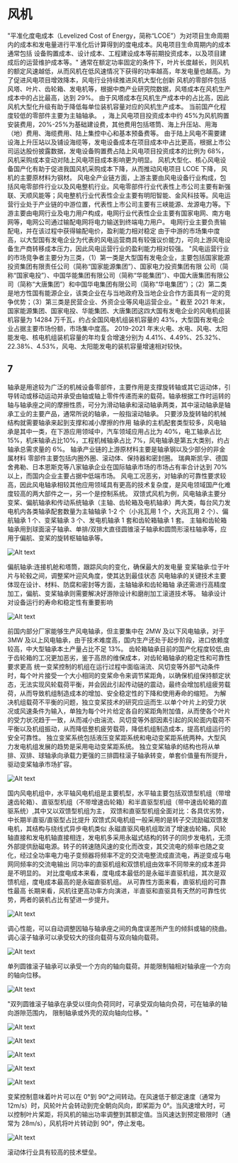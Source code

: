 # 风机


"平准化度电成本（Levelized Cost of Energy，简称“LCOE”）为对项目生命周期内的成本和发电量进行平准化后计算得到的度电成本。风电项目生命周期内的成本通常包括
设备购置成本、设计成本、工程建设成本等前期投资成本，以及项目建成后的运营维护成本等。"
通常在额定功率固定的条件下，叶片长度越长，则风机的额定风速越低，从而风机在低风速情况下获得的功率越高，年发电量也越高。为了促进风电项目增效降本，风电行业持续推进风机大型化创新
风机的零部件包括风塔、叶片、齿轮箱、发电机等，根据中商产业研究院数据，风塔成本在风机生产成本中的占比最高，达到 29%。
由于风塔成本在风机生产成本中的占比高，因此风机大型化升级有助于降低每单位装机容量对应的风机生产成本。
当前国产化程度较低的零部件主要为主轴轴承。
，海上风电项目投资成本中约 45%为风机购置安装费用，20%-25%为基础建设费，其他费用包括塔筒、海上升压站、用海（地）费用、海缆费用、陆上集控中心和基本预备费等。
由于陆上风电不需要建设海上升压站以及铺设海缆等，发电设备成本在项目成本中占比更高，根据上市公司运达股份披露数据，发电设备购置费占陆上风电项目投资成本的比例为 68%，风机采购成本变动对陆上风电项目成本影响更为明显。
风机大型化、核心风电设备国产化有助于促进我国风机采购成本下降，从而推动风电项目 LCOE 下降，
风机的主要原材料为钢材。
风电全产业链方面，上游主要由风电设备行业构成，包括风电零部件行业以及风电整机行业。风电零部件行业代表性上市公司主要有新强联、天顺风能等；风电整机行业代表性企业主要有明阳智能、金风科技等。风电运营行业处于产业链的中游位置，代表性上市公司主要有三峡能源、龙源电力等。下游主要由电网行业及电力用户构成，电网行业代表性企业主要有国家电网、南方电网等，电网公司通过输配电网将电力输送到终端电力用户。
电网行业主要负责输配电，并在该过程中获得输配电价，盈利能力相对稳定
由于中游的市场集中度高，以大型国有发电企业为代表的风电运营商具有较强议价能力，可向上游风电设备生产商转移成本压力，因此风电运营行业的盈利能力相对较强。
"风电运营行业的市场竞争者主要分为三类，（1）第一类是大型国有发电企业，主要包括国家能源投资集团有限责任公司（简称“国家能源集团”）、国家电力投资集团有限
公司（简称“国家电投”）、中国华能集团有限公司（简称“华能集团”）、中国大唐集团有限公司（简称“大唐集团”）和中国华电集团有限公司（简称“华电集团”）；（2）第二类是地方性国有能源企业，该类企业在与当地政府及当地企业合作方面具有一定的竞争优势；（3）第三类是民营企业、外资企业等风电运营企业。"
截至 2021 年末，国家能源集团、国家电投、华能集团、大唐集团这四大国有发电企业的风电机组装机容量为 14284 万千瓦，约占全国风电机组装机容量的 43%，大型国有发电企业占据主要市场份额，市场集中度高。
2019-2021 年末火电、水电、风电、太阳能发电、核电机组装机容量的年均复合增速分别为 4.41%、4.49%、25.32%、22.38%、4.53%，风电、太阳能发电的装机容量增速相对较快。

## 7

轴承是用途较为广泛的机械设备零部件，主要作用是支撑旋转轴或其它运动体，引导转动或移动运动并承受由轴或轴上零件传递而来的载荷。轴承根据工作时运转的轴与轴承座之间的摩擦性质，可分为滑动轴承和滚动轴承两类，其中滚动轴承是轴承工业的主要产品，通常所说的轴承，一般指滚动轴承。
只要涉及旋转轴的机械结构就需要轴承来起到支撑和减小摩擦的作用
轴承的主机配套类型较多，风电轴承是其中一类，在下游应用领域中，汽车领域应用占比为 40%，电工轴承占比 15%，机床轴承占比10%，工程机械轴承占比 7%，风电轴承是第五大类别，约占轴承总需求量的 6%。
轴承产业链的上游原材料主要是轴承钢以及少部分的非金属材料
零部件主要包括内圈外圈、滚动体、保持器和密封圈。
瑞典斯凯孚、德国舍弗勒、日本恩斯克等八家轴承企业在国际轴承市场的市场占有率合计达到 70%以上，而国内企业主要占据中低端市场。
风电工况恶劣，对轴承的可靠性要求较高，因此风电轴承相较其他应用领域具有更高的技术复杂度，是风电领域国产化难度较高的两大部件之一，另一个是控制系统。
双馈式风机为例，风电轴承主要分变桨、偏航轴承和传动系统轴承（主轴、齿轮箱及电机轴承）两大类，每台风力发电机内各类轴承配套数量为主轴轴承 1-2 个（小兆瓦用 1 个，大兆瓦用 2 个）、偏航轴承 1 个、变桨轴承 3 个、发电机轴承 1 套和齿轮箱轴承 1 套。
主轴和齿轮箱轴承用到球面滚子轴承、单排/双排大直径圆锥滚子轴承和圆筒形滚柱轴承等，应用于偏航、变桨的旋转枢轴轴承等。

![Alt text](/assets/images/wiki_1/image-3.png)

偏航轴承:连接机舱和塔筒，跟踪风向的变化，确保最大的发电量
变桨轴承:位于叶片与轮毂之间，调整桨叶迎风角度，使其达到最佳状态
风电轴承的关键技术主要体现在设计、材料、防腐和密封等方面，主轴轴承和齿轮箱轴 承还需进行高精度加工，偏航、变桨轴承则需要解决好游隙设计和磨削加工滚道技术等。
轴承设计对设备运行的寿命和稳定性有重要影响

![Alt text](/assets/images/wiki_1/image-4.png)

前国内部分厂家能够生产风电轴承，但主要集中在 2MW 及以下风电轴承，对于 3MW 及以上风电轴承，由于技术难度高，国内生产还处于起步阶段，进口依赖度较高，中大型轴承本土产量占比不足 13%。
齿轮箱轴承目前的国产化程度较低,由于齿轮箱的工况更加恶劣，鉴于高昂的维保成本，对齿轮箱轴承的稳定性和可靠性要求更高
统一变桨控制的机组在运行过程中面临湍流、风切变等外部气动条件时，每个叶片接受一个大小相同的变桨命令来调节桨距角，以确保机组保持额定状态，无法实现风轮载荷平衡，并会因此引起传动链的震动，最终会增加机组疲劳载荷，从而导致机组制造成本的增加、安全稳定性的下降和使用寿命的缩短。
为解决机组载荷不平衡的问题，独立变桨技术的研究应运而生.以单个叶片上的受力状况或风速条件为输入，单独为每个叶片给定各自的桨距角附加值，从而使各个叶片的受力状况趋于一致，从而减小由湍流、风切变等外部因素引起的风轮面内载荷不平衡以及机组振动，从而降低整机疲劳载荷，降低机组制造成本，提高机组运行的安全可靠性。
独立变桨系统包括液压变桨距系统和电动变桨距系统两种。大型风力发电机组发展的趋势是采用电动变桨距系统。
独立变桨轴承的结构也将从单排、双排、球轴承向承载力更强的三排圆柱滚子轴承转变，单套价值量有所提升，驱动变桨轴承市场扩容。

![Alt text](/assets/images/wiki_1/image-5.png)

国内风电机组中，水平轴风电机组是主要机型，水平轴主要包括双馈型机组（带增速齿轮箱）、直驱型机组（不带增速齿轮箱）和半直驱型机组（带中速齿轮箱的直驱系统）,其中又以双馈型机组为主，
双馈和直驱型机组全面对比：各具优劣势，中长期半直驱/直驱型占比提升
双馈式风电机组一般采用的是转子交流励磁双馈发电机，其结构与绕线式异步电机类似
永磁直驱风电机组取消了增速齿轮箱，风轮轴直接和发电机轴直接相连，发电机多采用永磁式结构的转子的同步发电机，无须外部提供励磁电源。转子的转速随风速的变化而改变，其交流电的频率也随之变化，经过全功率电力电子变频器将频率不定的交流电整流成直流电，再逆变成与电网同频率的交流电输出
同功率的直驱机组和双馈机组由效率不同带来的成本差异是不明显的。
对比度电成本来看，度电成本最低的是永磁半直驱机组，其次是双馈机组，度电成本最高的是永磁直驱机组。
从可靠性方面来看，直驱机组的可靠性最高
长期来看，风机往更高功率方向演进，半直驱和直驱具有天然的可靠性优势，两者的装机占比有望进一步提升。

![Alt text](/assets/images/wiki_1/image-6.png)

调心性能，可以自动调整因轴与轴承座之间的角度误差所产生的倾斜或轴的挠曲。
调心滚子轴承可以承受较大的径向载荷与双向轴向载荷。

![Alt text](/assets/images/wiki_1/image-7.png)

单列圆锥滚子轴承可以承受一个方向的轴向载荷。并能限制轴相对轴承座一个方向的轴向位移。

![Alt text](/assets/images/wiki_1/image-8.png)

"双列圆锥滚子轴承在承受以径向负荷同时，可承受双向轴向负荷，可在轴承的轴向游隙范围内，
限制轴承或外壳的双向轴向位移。"

![Alt text](/assets/images/wiki_1/image-9.png)

![Alt text](/assets/images/wiki_1/image-10.png)

![Alt text](/assets/images/wiki_1/image-11.png)

![Alt text](/assets/images/wiki_1/image-12.png)

![Alt text](/assets/images/wiki_1/image-13.png)

变桨控制意味着叶片可以在 0°到 90°之间转动。在风速低于额定速度（通常为 12m/s）时，风轮叶片会转动到完全朝向风向，即桨距为 0°。当风速增大时，可以控制叶片桨距，将风机的输出功率调整到其额定值。当风速达到预定极限时（通常为 28m/s），风机将叶片转动到 90°，停止发电。

![Alt text](/assets/images/wiki_1/image-14.png)

滚动体行业具有较高的技术壁垒。